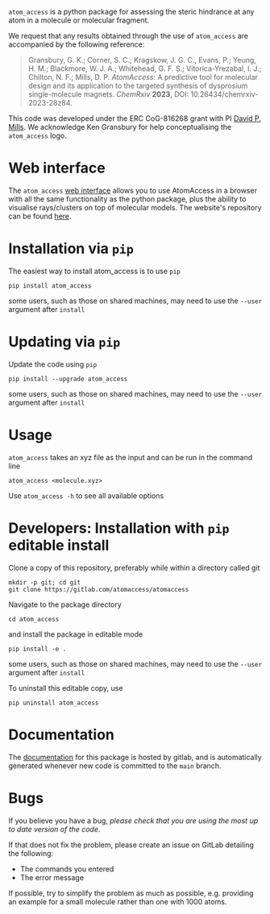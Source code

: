 `atom_access` is a python package for assessing the steric hindrance at any atom in a molecule or molecular fragment.

We request that any results obtained through the use of `atom_access` are accompanied by the following reference:
> Gransbury, G. K.; Corner, S. C.; Kragskow, J. G. C., Evans, P.; Yeung, H. M.; Blackmore, W. J. A.; Whitehead, G. F. S.; Vitorica-Yrezabal, I. J.; Chilton, N. F.; Mills, D. P. *AtomAccess*: A predictive tool for molecular design and its application to the targeted synthesis of dysprosium single-molecule magnets. *ChemRxiv* **2023**, DOI: 10.26434/chemrxiv-2023-28z84.

This code was developed under the ERC CoG-816268 grant with PI [David P. Mills](https://millsgroup.weebly.com/). We acknowledge Ken Gransbury for help conceptualising the `atom_access` logo. 

# Web interface

The `atom_access` [web interface](https://atom-access.com/) allows you to use AtomAccess in a browser with all the same functionality as the python package,
plus the ability to visualise rays/clusters on top of molecular models. The website's repository can be found [here](https://gitlab.com/atomaccess/atomaccess-web).

# Installation via `pip`

The easiest way to install atom_access is to use `pip`

```shell
pip install atom_access
```

some users, such as those on shared machines, may need to use the `--user` argument after `install`

# Updating via `pip`

Update the code using `pip` 

```shell
pip install --upgrade atom_access
```

some users, such as those on shared machines, may need to use the `--user` argument after `install`

# Usage

`atom_access` takes an xyz file as the input and can be run in the command line

```shell
atom_access <molecule.xyz>
```

Use `atom_access -h` to see all available options

# Developers: Installation with `pip` editable install

Clone a copy of this repository, preferably while within a directory called git

```shell
mkdir -p git; cd git
git clone https://gitlab.com/atomaccess/atomaccess
```

Navigate to the package directory

```shell
cd atom_access
```

and install the package in editable mode

```shell
pip install -e .
```
some users, such as those on shared machines, may need to use the `--user` argument after `install`

To uninstall this editable copy, use

```shell
pip uninstall atom_access
```

# Documentation

The [documentation](https://atomaccess.gitlab.io/atomaccess/) for this package is hosted by gitlab, and is automatically generated whenever new code is committed to the `main` branch.

# Bugs

If you believe you have a bug, *please check that you are using the most up to date version of the code*. 

If that does not fix the problem, please create an issue on GitLab detailing the following:
 - The commands you entered
 - The error message

If possible, try to simplify the problem as much as possible, e.g. providing an example for a small molecule rather than one with 1000 atoms.
